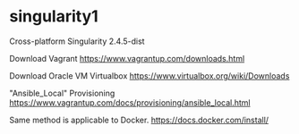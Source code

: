 # singularity1
Cross-platform Singularity 2.4.5-dist

Download Vagrant https://www.vagrantup.com/downloads.html

Download Oracle VM Virtualbox https://www.virtualbox.org/wiki/Downloads

"Ansible_Local" Provisioning https://www.vagrantup.com/docs/provisioning/ansible_local.html

Same method is applicable to Docker. https://docs.docker.com/install/

